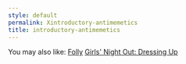 ```yaml
---
style: default
permalink: Xintroductory-antimemetics
title: introductory-antimemetics
---
```

You may also like:
[Folly](http://scp-wiki.net/folly)
[Girls' Night Out: Dressing Up](http://scp-wiki.net/dressing-up)